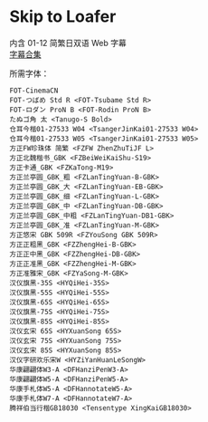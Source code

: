 # Skip to Loafer

内含 01-12 简繁日双语 Web 字幕  
[字幕合集](https://github.com/Nekomoekissaten-SUB/Nekomoekissaten-MIR-Subs/releases/download/subtitle_pkg/Skip_to_Loafer_Web_JPCH.7z)

所需字体：
```
FOT-CinemaCN
FOT-つばめ Std R <FOT-Tsubame Std R>
FOT-ロダン ProN B <FOT-Rodin ProN B>
たぬゴ角 太 <Tanugo-S Bold>
仓耳今楷01-27533 W04 <TsangerJinKai01-27533 W04>
仓耳今楷01-27533 W05 <TsangerJinKai01-27533 W05>
方正FW珍珠体 简繁 <FZFW ZhenZhuTiJF L>
方正北魏楷书_GBK <FZBeiWeiKaiShu-S19>
方正卡通_GBK <FZKaTong-M19>
方正兰亭圆_GBK_粗 <FZLanTingYuan-B-GBK>
方正兰亭圆_GBK_大 <FZLanTingYuan-EB-GBK>
方正兰亭圆_GBK_细 <FZLanTingYuan-L-GBK>
方正兰亭圆_GBK_中 <FZLanTingYuan-DB-GBK>
方正兰亭圆_GBK_中粗 <FZLanTingYuan-DB1-GBK>
方正兰亭圆_GBK_准 <FZLanTingYuan-M-GBK>
方正悠宋 GBK 509R <FZYouSong GBK 509R>
方正正粗黑_GBK <FZZhengHei-B-GBK>
方正正中黑_GBK <FZZhengHei-DB-GBK>
方正正准黑_GBK <FZZhengHei-M-GBK>
方正准雅宋_GBK <FZYaSong-M-GBK>
汉仪旗黑-35S <HYQiHei-35S>
汉仪旗黑-55S <HYQiHei-55S>
汉仪旗黑-65S <HYQiHei-65S>
汉仪旗黑-75S <HYQiHei-75S>
汉仪旗黑-85S <HYQiHei-85S>
汉仪玄宋 65S <HYXuanSong 65S>
汉仪玄宋 75S <HYXuanSong 75S>
汉仪玄宋 85S <HYXuanSong 85S>
汉仪字研欢乐宋W <HYZiYanHuanLeSongW>
华康翩翩体W3-A <DFHanziPenW3-A>
华康翩翩体W5-A <DFHanziPenW5-A>
华康手札体W5-A <DFHannotateW5-A>
华康手札体W7-A <DFHannotateW7-A>
腾祥伯当行楷GB18030 <Tensentype XingKaiGB18030>
```
